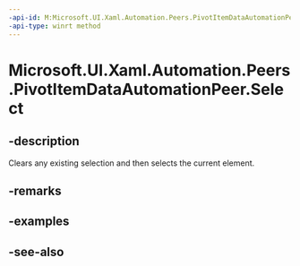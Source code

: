 ```yaml
---
-api-id: M:Microsoft.UI.Xaml.Automation.Peers.PivotItemDataAutomationPeer.Select
-api-type: winrt method
---
```


<!-- Method syntax
public void Select()
-->

# Microsoft.UI.Xaml.Automation.Peers.PivotItemDataAutomationPeer.Select

## -description
Clears any existing selection and then selects the current element.

## -remarks

## -examples

## -see-also
